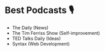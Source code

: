 # Best Podcasts 🎙️  
- The Daily (News)  
- The Tim Ferriss Show (Self-improvement)  
- TED Talks Daily (Ideas)  
- Syntax (Web Development)  
